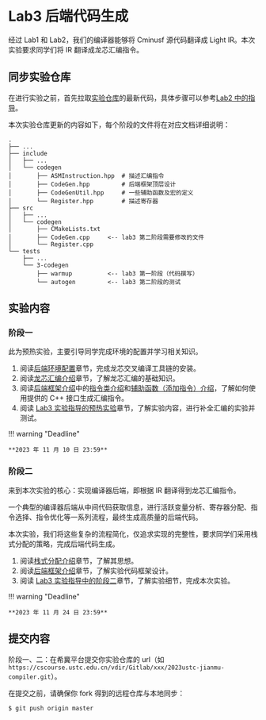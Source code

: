 # Lab3 后端代码生成

经过 Lab1 和 Lab2，我们的编译器能够将 Cminusf 源代码翻译成 Light IR。本次实验要求同学们将 IR 翻译成龙芯汇编指令。

## 同步实验仓库

在进行实验之前，首先拉取[实验仓库](https://cscourse.ustc.edu.cn/vdir/Gitlab/compiler_staff/2023ustc-jianmu-compiler)的最新代码，具体步骤可以参考[Lab2 中的指导](../lab2/index.md#实验要求)。

本次实验仓库更新的内容如下，每个阶段的文件将在对应文档详细说明：

```
.
├── ...
├── include
│   ├── ...
│   └── codegen
│       ├── ASMInstruction.hpp  # 描述汇编指令
│       ├── CodeGen.hpp         # 后端框架顶层设计
│       ├── CodeGenUtil.hpp     # 一些辅助函数及宏的定义
│       └── Register.hpp        # 描述寄存器
├── src
│   ├── ...
│   └── codegen
│       ├── CMakeLists.txt
│       ├── CodeGen.cpp     <-- lab3 第二阶段需要修改的文件
│       └── Register.cpp
└── tests
    ├── ...
    └── 3-codegen
        ├── warmup			<-- lab3 第一阶段（代码撰写）
        └── autogen			<-- lab3 第二阶段的测试
```

## 实验内容

<!--TODO 预估时间-->

### 阶段一

此为预热实验，主要引导同学完成环境的配置并学习相关知识。

1. 阅读[后端环境配置](./environment.md)章节，完成龙芯交叉编译工具链的安装。
2. 阅读[龙芯汇编介绍](../common/asm_intro.md)章节，了解龙芯汇编的基础知识。
3. 阅读[后端框架介绍](framework.md)中的[指令类介绍](framework.md/#指令类)和[辅助函数（添加指令）介绍](framework.md/#append_inst)，了解如何使用提供的 C++ 接口生成汇编指令。
4. 阅读 [Lab3 实验指导的预热实验](./guidance.md#阶段一预热实验)章节，了解实验内容，进行补全汇编的实验并测试。

!!! warning "Deadline"

    **2023 年 11 月 10 日 23:59**

### 阶段二

来到本次实验的核心：实现编译器后端，即根据 IR 翻译得到龙芯汇编指令。

一个典型的编译器后端从中间代码获取信息，进行活跃变量分析、寄存器分配、指令选择、指令优化等一系列流程，最终生成高质量的后端代码。

本次实验，我们将这些复杂的流程简化，仅追求实现的完整性，要求同学们采用栈式分配的策略，完成后端代码生成。

1. 阅读[栈式分配介绍](stack_allocation.md)章节，了解其思想。
2. 阅读[后端框架介绍](framework.md)章节，了解实验代码框架设计。
3. 阅读 [Lab3 实验指导中的阶段二](./guidance.md/#阶段二编译器后端)章节，了解实验细节，完成本次实验。

!!! warning "Deadline"

    **2023 年 11 月 24 日 23:59**

## 提交内容

阶段一、二：在希冀平台提交你实验仓库的 url（如 `https://cscourse.ustc.edu.cn/vdir/Gitlab/xxx/2023ustc-jianmu-compiler.git`）。

在提交之前，请确保你 fork 得到的远程仓库与本地同步：

```shell
$ git push origin master
```

